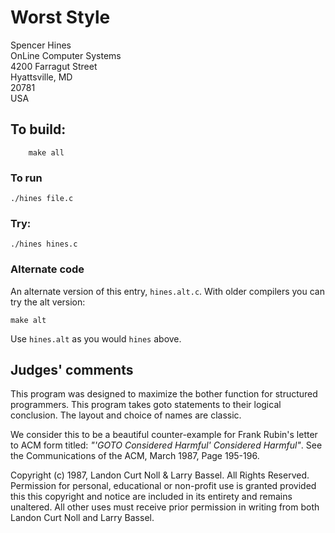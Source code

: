 # Worst Style

Spencer Hines  
OnLine Computer Systems  
4200 Farragut Street  
Hyattsville, MD  
20781  
USA  

## To build:

        make all

### To run

	./hines file.c

### Try:

	./hines hines.c

### Alternate code

An alternate version of this entry, `hines.alt.c`.
With older compilers you can try the alt version:

    make alt

Use `hines.alt` as you would `hines` above.

## Judges' comments

This program was designed to maximize the bother function for
structured programmers.  This program takes goto statements to their
logical conclusion.  The layout and choice of names are classic.

We consider this to be a beautiful counter-example for Frank Rubin's
letter to ACM form titled: _"'GOTO Considered Harmful' Considered Harmful"_.
See the Communications of the ACM, March 1987, Page 195-196.

Copyright (c) 1987, Landon Curt Noll & Larry Bassel.
All Rights Reserved.  Permission for personal, educational or non-profit use is
granted provided this this copyright and notice are included in its entirety
and remains unaltered.  All other uses must receive prior permission in writing
from both Landon Curt Noll and Larry Bassel.
